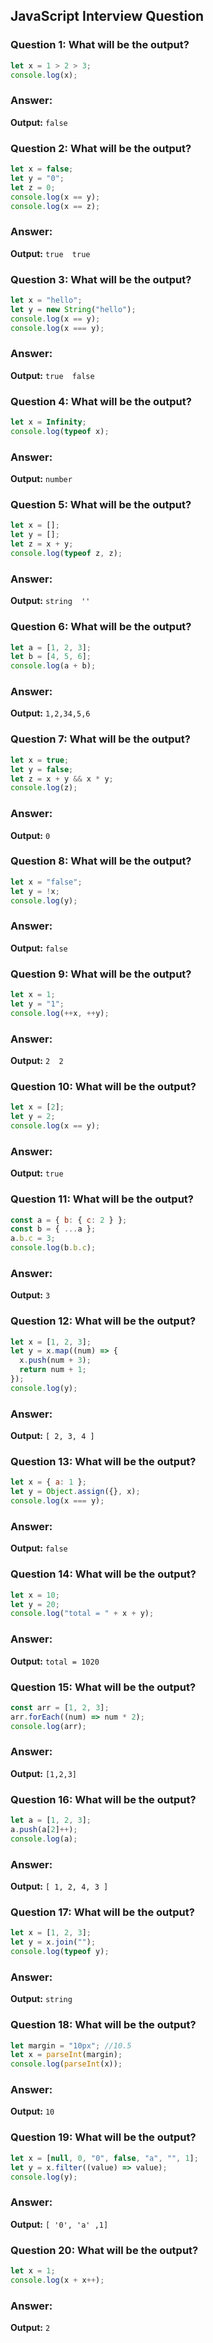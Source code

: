 ## JavaScript Interview Question

### Question 1: What will be the output?

```js
let x = 1 > 2 > 3;
console.log(x);
```

### Answer:

**Output:** `false`

### Question 2: What will be the output?

```js
let x = false;
let y = "0";
let z = 0;
console.log(x == y);
console.log(x == z);
```

### Answer:

**Output:** `true  true`

### Question 3: What will be the output?

```js
let x = "hello";
let y = new String("hello");
console.log(x == y);
console.log(x === y);
```

### Answer:

**Output:** `true  false`

### Question 4: What will be the output?

```js
let x = Infinity;
console.log(typeof x);
```

### Answer:

**Output:** `number`

### Question 5: What will be the output?

```js
let x = [];
let y = [];
let z = x + y;
console.log(typeof z, z);
```

### Answer:

**Output:** `string  ''`

### Question 6: What will be the output?

```js
let a = [1, 2, 3];
let b = [4, 5, 6];
console.log(a + b);
```

### Answer:

**Output:** `1,2,34,5,6`

### Question 7: What will be the output?

```js
let x = true;
let y = false;
let z = x + y && x * y;
console.log(z);
```

### Answer:

**Output:** `0`

### Question 8: What will be the output?

```js
let x = "false";
let y = !x;
console.log(y);
```

### Answer:

**Output:** `false`

### Question 9: What will be the output?

```js
let x = 1;
let y = "1";
console.log(++x, ++y);
```

### Answer:

**Output:** `2  2`

### Question 10: What will be the output?

```js
let x = [2];
let y = 2;
console.log(x == y);
```

### Answer:

**Output:** `true`

### Question 11: What will be the output?

```js
const a = { b: { c: 2 } };
const b = { ...a };
a.b.c = 3;
console.log(b.b.c);
```

### Answer:

**Output:** `3`

### Question 12: What will be the output?

```js
let x = [1, 2, 3];
let y = x.map((num) => {
  x.push(num + 3);
  return num + 1;
});
console.log(y);
```

### Answer:

**Output:** `[ 2, 3, 4 ]`

### Question 13: What will be the output?

```js
let x = { a: 1 };
let y = Object.assign({}, x);
console.log(x === y);
```

### Answer:

**Output:** `false`

### Question 14: What will be the output?

```js
let x = 10;
let y = 20;
console.log("total = " + x + y);
```

### Answer:

**Output:** `total = 1020`

### Question 15: What will be the output?

```js
const arr = [1, 2, 3];
arr.forEach((num) => num * 2);
console.log(arr);
```

### Answer:

**Output:** `[1,2,3]`

### Question 16: What will be the output?

```js
let a = [1, 2, 3];
a.push(a[2]++);
console.log(a);
```

### Answer:

**Output:** `[ 1, 2, 4, 3 ]`

### Question 17: What will be the output?

```js
let x = [1, 2, 3];
let y = x.join("");
console.log(typeof y);
```

### Answer:

**Output:** `string`

### Question 18: What will be the output?

```js
let margin = "10px"; //10.5
let x = parseInt(margin);
console.log(parseInt(x));
```

### Answer:

**Output:** `10`

### Question 19: What will be the output?

```js
let x = [null, 0, "0", false, "a", "", 1];
let y = x.filter((value) => value);
console.log(y);
```

### Answer:

**Output:** `[ '0', 'a' ,1]`

### Question 20: What will be the output?

```js
let x = 1;
console.log(x + x++);
```

### Answer:

**Output:** `2`
